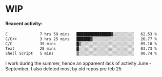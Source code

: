 # WIP

#### Reacent activity:
<!--START_SECTION:waka-->

```txt
C              7 hrs 59 mins   ███████████████▓░░░░░░░░░   62.53 %
C/C++          3 hrs 25 mins   ██████▓░░░░░░░░░░░░░░░░░░   26.77 %
C/C            39 mins         █▒░░░░░░░░░░░░░░░░░░░░░░░   05.10 %
Text           28 mins         █░░░░░░░░░░░░░░░░░░░░░░░░   03.73 %
Shell Script   5 mins          ▒░░░░░░░░░░░░░░░░░░░░░░░░   00.74 %
```

<!--END_SECTION:waka-->

I work during the summer, hence an appareent lack of activity June - September, I also deleted most by old repos pre feb 25
